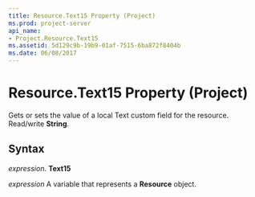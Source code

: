 ```yaml
---
title: Resource.Text15 Property (Project)
ms.prod: project-server
api_name:
- Project.Resource.Text15
ms.assetid: 5d129c9b-19b9-01af-7515-6ba872f8404b
ms.date: 06/08/2017
---
```



# Resource.Text15 Property (Project)

Gets or sets the value of a local Text custom field for the resource. Read/write  **String**.


## Syntax

 _expression_. **Text15**

 _expression_ A variable that represents a **Resource** object.


